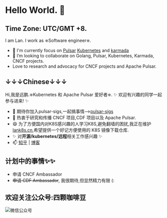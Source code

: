 # Hello World. 👋

## Time Zone: UTC/GMT +8.

I am Lan. I work as ⎈Software engineer⎈.

- 🌱 I'm currently focus on [Pulsar](https://github.com/apache/pulsar)  [Kubernetes](https://github.com/kubernetes/kubernetes)  and [karmada](https://github.com/karmada-io/karmada)
- 👯 I’m looking to collaborate on Golang, Pulsar, Kubernetes, Karmada, CNCF projects.
- Love to research and advocacy for CNCF projects and Apache Pulsar.

## ↓↓↓Chinese↓↓↓
Hi,我是远鹏.⎈Kubernetes 和 Apache Pulsar 爱好者⎈. 
✨ 欢迎有兴趣的同学一起参与进来! ✨ 
- 🌱 期待你加入pulsar-sigs,一起搞事情-->[pulsar-sigs](https://github.com/pulsar-sigs)
- 👯 热衷于研究和传播 CNCF 项目,CDF 项目以及 Apache Pulsar.
- 😄 为了方便国内对K8S感兴趣的人学习K8S,避免翻墙的困扰,我正在维护 [lank8s.cn](https://liangyuanpeng.com/post/service-lank8s.cn/),希望提供一个好记方便使用的 K8S 镜像下载仓库.
- ✨ 对**开源/kubernetes/远程**相关工作感兴趣 ✨
- 📫 [知乎](https://www.zhihu.com/people/liangyuanpeng) | [博客](https://liangyuanpeng.com/)  

## 计划中的事情✨✨
- 申请 CNCF Ambassador
- ~~申请 CDF Ambassador~~, 我很期待,但显然精力有限 (:

## 欢迎关注公众号:四颗咖啡豆  
![微信公众号](http://free.lank8s.cn/staticfile/qcode1208.jpg)
<!-- ![https://res.cloudinary.com/lyp/image/upload/v1612688380/wechat/qcode1208.jpg](https://res.cloudinary.com/lyp/image/upload/v1612688380/wechat/qcode1208.jpg)
-->

<!--
**liangyuanpeng/liangyuanpeng** is a ✨ _special_ ✨ repository because its `README.md` (this file) appears on your GitHub profile.



Here are some ideas to get you started:

- 🔭 I’m currently working on ...
- 🌱 I’m currently learning ...
- 👯 I’m looking to collaborate on ...
- 🤔 I’m looking for help with ...
- 💬 Ask me about ...
- 📫 How to reach me: ...
- 😄 Pronouns: ...
- ⚡ Fun fact: ...
-->
